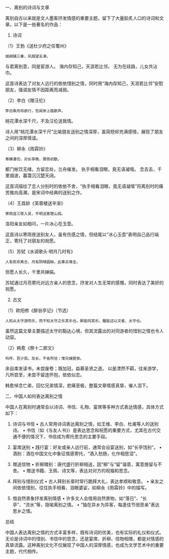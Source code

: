 一、离别的诗词与文章

离别自古以来就是文人墨客抒发情感的重要主题，留下了大量脍炙人口的诗词和文章。以下是一些著名的作品：

1. 诗词

（1）王勃《送杜少府之任蜀州》

	城阙辅三秦，风烟望五津。
与君离别意，同是宦游人。
海内存知己，天涯若比邻。
无为在歧路，儿女共沾巾。

这首诗表达了对友人远行的依依惜别之情，同时用“海内存知己，天涯若比邻”安慰朋友，强调友情不因距离而减弱。

（2）李白《赠汪伦》

	李白乘舟将欲行，忽闻岸上踏歌声。
桃花潭水深千尺，不及汪伦送我情。

诗人用“桃花潭水深千尺”比喻朋友送别之情深厚，虽简短却充满感情，展现了朋友之间的深厚情谊。

（3）柳永《雨霖铃》

	寒蝉凄切，对长亭晚，骤雨初歇。
都门帐饮无绪，方留恋处，兰舟催发。
执手相看泪眼，竟无语凝噎。
念去去，千里烟波，暮霭沉沉楚天阔。

这首词描绘了恋人分别时的依依不舍，“执手相看泪眼，竟无语凝噎”将离别时的痛苦推向高潮，是宋词中经典的送别之作。

（4）王昌龄《芙蓉楼送辛渐》

	寒雨连江夜入吴，平明送客楚山孤。
洛阳亲友如相问，一片冰心在玉壶。

这首诗以寒雨夜送别友人，虽有伤感之情，但结尾以“冰心玉壶”表明自己品行端正，寄托了对朋友的祝愿。

（5）苏轼《水调歌头·明月几时有》

	人有悲欢离合，月有阴晴圆缺，此事古难全。
但愿人长久，千里共婵娟。

苏轼通过月亮寄托对远方亲人的思念，抒发对人生无常的感慨，同时表达了美好的祝愿。

2. 古文

（1）欧阳修《醉翁亭记》（节选）

	人知从太守游而乐，而不知太守之乐其乐也。醉能同其乐，醒能述以文者，太守也。

虽然这篇文章主要描述太守的豁达心境，但其流露出的对同游者的惜别之情也令人动容。

（2）韩愈《祭十二郎文》

	呜呼，吾少孤，及长，不省所怙；惟兄嫂是依。
余自束发读书，未尝废卷；既加冠，益慕圣贤之道。
以是漂然不羁，往来游学，凡所尝至，未尝不留连怀抱，依依似恋。

韩愈悼念亡弟，回忆兄弟情深，悲痛至极，整篇文章情感真挚，催人泪下。

二、中国人如何表达离别之情

中国人在离别时通常会以诗词、书信、礼物、宴席等多种方式表达情感，具体方式如下：

1. 诗词与书信
	•	古人常用诗词表达离别之情，如王维、李白、杜甫等人的送别诗。
	•	书信（如《与友人书》）是表达思念和祝愿的重要方式，尤其在古代交通不便的情况下，书信成为寄托思念的主要手段。

2. 宴席送别
	•	践行宴：好友或亲人远行前，通常会设宴送别，如“长亭饯别”。
	•	酒别：酒在中国文化中象征情感寄托，“酒入愁肠，化作相思泪”。

3. 赠送信物
	•	折柳赠别：唐代盛行折柳相送，因“柳”与“留”谐音，寓意挽留与不舍。
	•	赠送书籍、玉佩、诗文等，表达对对方的祝福和思念。

4. 拜别与惜别仪式
	•	古人拜别长辈时常行跪拜大礼，表达孝顺和敬意。
	•	亲友之间依依惜别，往往执手相看、泪眼婆娑，如柳永《雨霖铃》中的描写。

5. 借自然景象抒发离别情感
	•	许多文人会借用自然景物，如“落日”、“长亭”、“流水”等，隐喻离别之情。
	•	“独在异乡为异客，每逢佳节倍思亲”表达思乡之情。

总结

中国人表达离别之情的方式丰富多样，既有诗词的优美，也有实际的礼仪和仪式。无论是诗词中的惜别、书信中的思念，还是宴席、折柳、信物相赠，都是对情感的真挚流露。这种离别文化不仅展现了中国人的深厚情感，也成为文学艺术中的重要主题，代代相传。